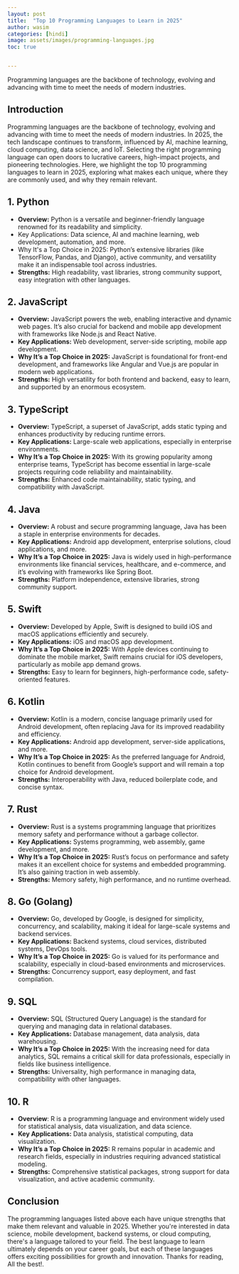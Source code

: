 ```yaml
---
layout: post
title:  "Top 10 Programming Languages to Learn in 2025"
author: wasim
categories: [hindi]
image: assets/images/programming-languages.jpg
toc: true


---
```


Programming languages are the backbone of technology, evolving and advancing with time to meet the needs of modern industries.




## Introduction
Programming languages are the backbone of technology, evolving and advancing with time to meet the needs of modern industries. In 2025, the tech landscape continues to transform, influenced by AI, machine learning, cloud computing, data science, and IoT. Selecting the right programming language can open doors to lucrative careers, high-impact projects, and pioneering technologies. Here, we highlight the top 10 programming languages to learn in 2025, exploring what makes each unique, where they are commonly used, and why they remain relevant.

## 1. Python
 - **Overview:** Python is a versatile and beginner-friendly language renowned for its readability and simplicity.
- Key Applications: Data science, AI and machine learning, web development, automation, and more.
- Why It's a Top Choice in 2025: Python’s extensive libraries (like TensorFlow, Pandas, and Django), active community, and versatility make it an indispensable tool across industries.
- **Strengths:** High readability, vast libraries, strong community support, easy integration with other languages.

## 2. JavaScript
- **Overview:**  JavaScript powers the web, enabling interactive and dynamic web pages. It’s also crucial for backend and mobile app development with frameworks like Node.js and React Native.
- **Key Applications:** Web development, server-side scripting, mobile app development.
- **Why It’s a Top Choice in 2025:** JavaScript is foundational for front-end development, and frameworks like Angular and Vue.js are popular in modern web applications.
- **Strengths:** High versatility for both frontend and backend, easy to learn, and supported by an enormous ecosystem.

## 3. TypeScript
- **Overview:** TypeScript, a superset of JavaScript, adds static typing and enhances productivity by reducing runtime errors.
- **Key Applications:** Large-scale web applications, especially in enterprise environments.
- **Why It’s a Top Choice in 2025:** With its growing popularity among enterprise teams, TypeScript has become essential in large-scale projects requiring code reliability and maintainability.
- **Strengths:** Enhanced code maintainability, static typing, and compatibility with JavaScript.


## 4. Java

- **Overview:** A robust and secure programming language, Java has been a staple in enterprise environments for decades.
- **Key Applications:** Android app development, enterprise solutions, cloud applications, and more.
- **Why It’s a Top Choice in 2025:** Java is widely used in high-performance environments like financial services, healthcare, and e-commerce, and it’s evolving with frameworks like Spring Boot.
- **Strengths:** Platform independence, extensive libraries, strong community support.


## 5. Swift

- **Overview:** Developed by Apple, Swift is designed to build iOS and macOS applications efficiently and securely.
- **Key Applications:** iOS and macOS app development.
- **Why It’s a Top Choice in 2025:** With Apple devices continuing to dominate the mobile market, Swift remains crucial for iOS developers, particularly as mobile app demand grows.
- **Strengths:** Easy to learn for beginners, high-performance code, safety-oriented features.

## 6. Kotlin

- **Overview:** Kotlin is a modern, concise language primarily used for Android development, often replacing Java for its improved readability and efficiency.
- **Key Applications:** Android app development, server-side applications, and more.
- **Why It’s a Top Choice in 2025:** As the preferred language for Android, Kotlin continues to benefit from Google’s support and will remain a top choice for Android development.
- **Strengths:** Interoperability with Java, reduced boilerplate code, and concise syntax.


## 7. Rust

- **Overview:** Rust is a systems programming language that prioritizes memory safety and performance without a garbage collector.
- **Key Applications:** Systems programming, web assembly, game development, and more.
- **Why It’s a Top Choice in 2025:** Rust’s focus on performance and safety makes it an excellent choice for systems and embedded programming. It’s also gaining traction in web assembly.
- **Strengths:** Memory safety, high performance, and no runtime overhead.


## 8. Go (Golang)

- **Overview:** Go, developed by Google, is designed for simplicity, concurrency, and scalability, making it ideal for large-scale systems and backend services.
- **Key Applications:** Backend systems, cloud services, distributed systems, DevOps tools.
- **Why It’s a Top Choice in 2025:** Go is valued for its performance and scalability, especially in cloud-based environments and microservices.
- **Strengths:** Concurrency support, easy deployment, and fast compilation.
  
  
  
  
  
## 9. SQL

- **Overview:** SQL (Structured Query Language) is the standard for querying and managing data in relational databases.
- **Key Applications:** Database management, data analysis, data warehousing.
- **Why It’s a Top Choice in 2025:** With the increasing need for data analytics, SQL remains a critical skill for data professionals, especially in fields like business intelligence.
- **Strengths:** Universality, high performance in managing data, compatibility with other languages.



## 10. R

- **Overview**: R is a programming language and environment widely used for statistical analysis, data visualization, and data science.
- **Key Applications:** Data analysis, statistical computing, data visualization.
- **Why It’s a Top Choice in 2025:** R remains popular in academic and research fields, especially in industries requiring advanced statistical modeling.
- **Strengths:** Comprehensive statistical packages, strong support for data visualization, and active academic community.


## Conclusion
The programming languages listed above each have unique strengths that make them relevant and valuable in 2025. Whether you're interested in data science, mobile development, backend systems, or cloud computing, there's a language tailored to your field. The best language to learn ultimately depends on your career goals, but each of these languages offers exciting possibilities for growth and innovation. Thanks for reading, All the best!.
